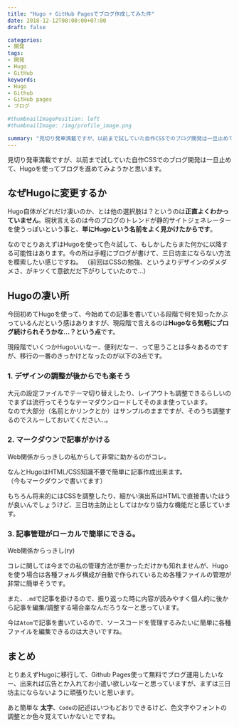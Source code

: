 ```yaml
---
title: "Hugo + GitHub Pagesでブログ作成してみた件"
date: 2018-12-12T08:00:00+07:00
draft: false

categories:
- 開発
tags:
- 開発
- Hugo
- GitHub
keywords:
- Hugo
- Github
- GitHub pages
- ブログ

#thumbnailImagePosition: left
#thumbnailImage: /img/profile_image.png

summary: "見切り発車満載ですが、以前まで試していた自作CSSでのブログ開発は一旦止めて、Hugoを使ってブログを進めてみようかと思います。"
---
```


見切り発車満載ですが、以前まで試していた自作CSSでのブログ開発は一旦止めて、Hugoを使ってブログを進めてみようかと思います。

## なぜHugoに変更するか
Hugo自体がどれだけ凄いのか、とは他の選択肢は？というのは**正直よくわかっていません**。現状言えるのは今のブログのトレンドが静的サイトジェネレーターを使うっぽいという事と、**単にHugoという名前をよく見かけたからです**。

なのでとりあえずはHugoを使って色々試して、もしかしたらまた何かに以降する可能性はあります。今の所は手軽にブログが書けて、三日坊主にならない方法を模索したい感じですね。
（前回はCSSの勉強、というよりデザインのダメダメさ、がキツくて意欲だだ下がりしていたので…）

## Hugoの凄い所
今回初めてHugoを使って、今始めての記事を書いている段階で何を知ったかぶっているんだという感はありますが、現段階で言えるのは**Hugoなら気軽にブログ続けられそうかな…？という点**です。

現段階でいくつかHugoいいなー、便利だなー、って思うことは多々あるのですが、移行の一番のきっかけとなったのが以下の3点です。

### 1. デザインの調整が後からでも楽そう
大元の設定ファイルでテーマ切り替えしたり、レイアウトも調整できるらしいのでまずは流行ってそうなテーマダウンロードしてそのまま使っています。<br>
なので大部分（名前とかリンクとか）はサンプルのままですが、そのうち調整するのでスルーしておいてください…。

### 2. マークダウンで記事がかける
Web関係からっきしの私からして非常に助かるのがコレ。

なんとHugoはHTML/CSS知識不要で簡単に記事作成出来ます。  
（今もマークダウンで書いてます）

もちろん将来的にはCSSを調整したり、細かい演出系はHTMLで直接書いたほうが良いんでしょうけど、三日坊主防止としてはかなり協力な機能だと感じています。

### 3. 記事管理がローカルで簡単にできる。
Web関係からっきし(ry)

コレに関しては今までの私の管理方法が悪かっただけかも知れませんが、Hugoを使う場合は各種フォルダ構成が自動で作られているため各種ファイルの管理が非常に簡単そうです。

また、`.md`で記事を掛けるので、振り返った時に内容が読みやすく個人的に後から記事を編集/調整する場合楽なんだろうなーと思っています。

今は`Atom`で記事を書いているので、ソースコードを管理するみたいに簡単に各種ファイルを編集できるのは大きいですね。

## まとめ
とりあえずHugoに移行して、Github Pages使って無料でブログ運用したいなー、出来れば広告とか入れてお小遣い欲しいなーと思っていますが、まずは三日坊主にならないように頑張りたいと思います。

あと簡単な **太字**、`Code`の記述はいつもどおりできるけど、色文字やフォントの調整とか色々覚えていかないとですね。

<!-- {{< figure src="https://user-images.githubusercontent.com/8590431/49858824-8f3bad80-fe28-11e8-8144-ae707c9fec8c.png" title="適度にがんばります。" class="center" width="256" height="256" >}} -->
